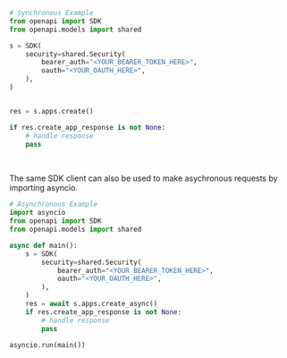 <!-- Start SDK Example Usage [usage] -->
```python
# Synchronous Example
from openapi import SDK
from openapi.models import shared

s = SDK(
    security=shared.Security(
        bearer_auth="<YOUR_BEARER_TOKEN_HERE>",
        oauth="<YOUR_OAUTH_HERE>",
    ),
)


res = s.apps.create()

if res.create_app_response is not None:
    # handle response
    pass
```

</br>

The same SDK client can also be used to make asychronous requests by importing asyncio.
```python
# Asynchronous Example
import asyncio
from openapi import SDK
from openapi.models import shared

async def main():
    s = SDK(
        security=shared.Security(
            bearer_auth="<YOUR_BEARER_TOKEN_HERE>",
            oauth="<YOUR_OAUTH_HERE>",
        ),
    )
    res = await s.apps.create_async()
    if res.create_app_response is not None:
        # handle response
        pass

asyncio.run(main())
```
<!-- End SDK Example Usage [usage] -->